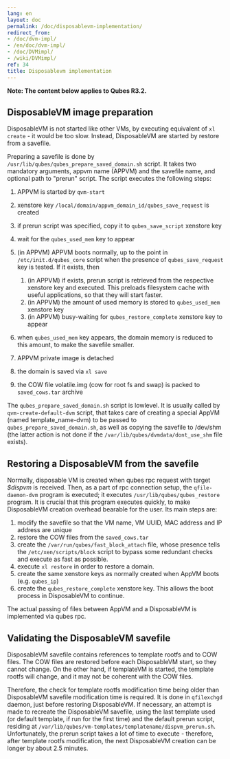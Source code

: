 ```yaml
---
lang: en
layout: doc
permalink: /doc/disposablevm-implementation/
redirect_from:
- /doc/dvm-impl/
- /en/doc/dvm-impl/
- /doc/DVMimpl/
- /wiki/DVMimpl/
ref: 34
title: Disposablevm implementation
---
```


**Note: The content below applies to Qubes R3.2.**

DisposableVM image preparation
------------------------------

DisposableVM is not started like other VMs, by executing equivalent of `xl create` - it would be too slow. Instead, DisposableVM are started by restore from a savefile.

Preparing a savefile is done by `/usr/lib/qubes/qubes_prepare_saved_domain.sh` script. It takes two mandatory arguments, appvm name (APPVM) and the savefile name, and optional path to "prerun" script. The script executes the following steps:

1. APPVM is started by `qvm-start`
2. xenstore key `/local/domain/appvm_domain_id/qubes_save_request` is created
3. if prerun script was specified, copy it to `qubes_save_script` xenstore key
4. wait for the `qubes_used_mem` key to appear
5. (in APPVM) APPVM boots normally, up to the point in `/etc/init.d/qubes_core` script when the presence of `qubes_save_request` key is tested. If it exists, then
    1. (in APPVM) if exists, prerun script is retrieved from the respective xenstore key and executed. This preloads filesystem cache with useful applications, so that they will start faster.
    2. (in APPVM) the amount of used memory is stored to `qubes_used_mem` xenstore key
    3. (in APPVM) busy-waiting for `qubes_restore_complete` xenstore key to appear

6. when `qubes_used_mem` key appears, the domain memory is reduced to this amount, to make the savefile smaller.
7. APPVM private image is detached
8. the domain is saved via `xl save`
9. the COW file volatile.img (cow for root fs and swap) is packed to `saved_cows.tar` archive

The `qubes_prepare_saved_domain.sh` script is lowlevel. It is usually called by `qvm-create-default-dvm` script, that takes care of creating a special AppVM (named template\_name-dvm) to be passed to `qubes_prepare_saved_domain.sh`, as well as copying the savefile to /dev/shm (the latter action is not done if the `/var/lib/qubes/dvmdata/dont_use_shm` file exists).

Restoring a DisposableVM from the savefile
------------------------------------------

Normally, disposable VM is created when qubes rpc request with target *\$dispvm* is received. Then, as a part of rpc connection setup, the `qfile-daemon-dvm` program is executed; it executes `/usr/lib/qubes/qubes_restore` program. It is crucial that this program executes quickly, to make DisposableVM creation overhead bearable for the user. Its main steps are:

1. modify the savefile so that the VM name, VM UUID, MAC address and IP address are unique
2. restore the COW files from the `saved_cows.tar`
3. create the `/var/run/qubes/fast_block_attach` file, whose presence tells the `/etc/xen/scripts/block` script to bypass some redundant checks and execute as fast as possible.
4. execute `xl restore` in order to restore a domain.
5. create the same xenstore keys as normally created when AppVM boots (e.g. `qubes_ip`)
6. create the `qubes_restore_complete` xenstore key. This allows the boot process in DisposableVM to continue.

The actual passing of files between AppVM and a DisposableVM is implemented via qubes rpc.

Validating the DisposableVM savefile
------------------------------------

DisposableVM savefile contains references to template rootfs and to COW files. The COW files are restored before each DisposableVM start, so they cannot change. On the other hand, if templateVM is started, the template rootfs will change, and it may not be coherent with the COW files.

Therefore, the check for template rootfs modification time being older than DisposableVM savefile modification time is required. It is done in `qfilexchgd` daemon, just before restoring DisposableVM. If necessary, an attempt is made to recreate the DisposableVM savefile, using the last template used (or default template, if run for the first time) and the default prerun script, residing at `/var/lib/qubes/vm-templates/templatename/dispvm_prerun.sh`. Unfortunately, the prerun script takes a lot of time to execute - therefore, after template rootfs modification, the next DisposableVM creation can be longer by about 2.5 minutes.
